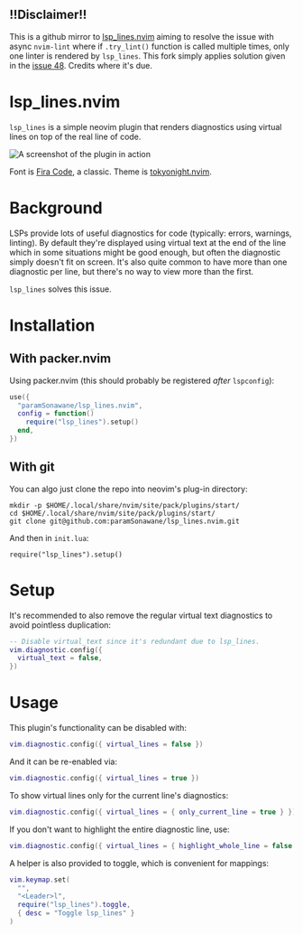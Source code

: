 ## !!Disclaimer!!
This is a github mirror to [lsp_lines.nvim](https://git.sr.ht/~whynothugo/lsp_lines.nvim)
aiming to resolve the issue with async `nvim-lint` where if `.try_lint()` function is 
called multiple times, only one linter is rendered by `lsp_lines`. This fork simply 
applies solution given in the [issue 48](https://todo.sr.ht/~whynothugo/lsp_lines.nvim/48). 
Credits where it's due.


# lsp_lines.nvim
`lsp_lines` is a simple neovim plugin that renders diagnostics using virtual
lines on top of the real line of code.

![A screenshot of the plugin in action](screenshot.png)

Font is [Fira Code][font], a classic.
Theme is [tokyonight.nvim][theme].

[font]: https://github.com/tonsky/FiraCode
[theme]: https://github.com/folke/tokyonight.nvim

# Background

LSPs provide lots of useful diagnostics for code (typically: errors, warnings,
linting). By default they're displayed using virtual text at the end of the
line which in some situations might be good enough, but often the diagnostic
simply doesn't fit on screen. It's also quite common to have more than one
diagnostic per line, but there's no way to view more than the first.

`lsp_lines` solves this issue.

# Installation

## With packer.nvim

Using packer.nvim (this should probably be registered _after_ `lspconfig`):

```lua
use({
  "paramSonawane/lsp_lines.nvim",
  config = function()
    require("lsp_lines").setup()
  end,
})
```

## With git

You can algo just clone the repo into neovim's plug-in directory:

    mkdir -p $HOME/.local/share/nvim/site/pack/plugins/start/
    cd $HOME/.local/share/nvim/site/pack/plugins/start/
    git clone git@github.com:paramSonawane/lsp_lines.nvim.git

And then in `init.lua`:

    require("lsp_lines").setup()

# Setup

It's recommended to also remove the regular virtual text diagnostics to avoid
pointless duplication:

```lua
-- Disable virtual_text since it's redundant due to lsp_lines.
vim.diagnostic.config({
  virtual_text = false,
})
```

# Usage

This plugin's functionality can be disabled with:

```lua
vim.diagnostic.config({ virtual_lines = false })
```

And it can be re-enabled via:

```lua
vim.diagnostic.config({ virtual_lines = true })
```

To show virtual lines only for the current line's diagnostics:

```lua
vim.diagnostic.config({ virtual_lines = { only_current_line = true } })
```

If you don't want to highlight the entire diagnostic line, use:

```lua
vim.diagnostic.config({ virtual_lines = { highlight_whole_line = false } })
```

A helper is also provided to toggle, which is convenient for mappings:

```lua
vim.keymap.set(
  "",
  "<Leader>l",
  require("lsp_lines").toggle,
  { desc = "Toggle lsp_lines" }
)
```
